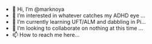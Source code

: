 - 👋 Hi, I’m @marknoya
- 👀 I’m interested in whatever catches my ADHD eye ...
- 🌱 I’m currently learning UFT/ALM and dabbling in Pi...
- 💞️ I’m looking to collaborate on nothing at this time ...
- 📫 How to reach me here...

<!---
marknoya/marknoya is a ✨ special ✨ repository because its `README.md` (this file) appears on your GitHub profile.
You can click the Preview link to take a look at your changes.
--->
